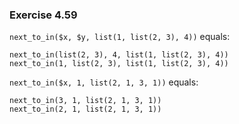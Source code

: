 ### Exercise 4.59
`next_to_in($x, $y, list(1, list(2, 3), 4))` equals:
```
next_to_in(list(2, 3), 4, list(1, list(2, 3), 4))
next_to_in(1, list(2, 3), list(1, list(2, 3), 4))
```

`next_to_in($x, 1, list(2, 1, 3, 1))` equals:
```
next_to_in(3, 1, list(2, 1, 3, 1))
next_to_in(2, 1, list(2, 1, 3, 1))
```
